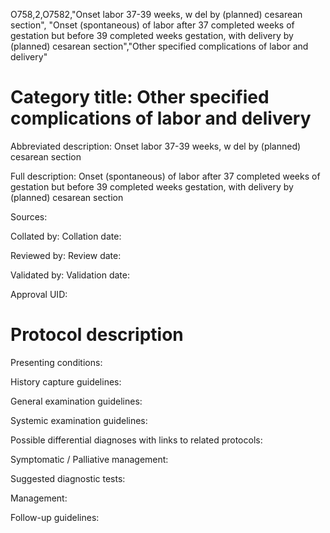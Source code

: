 O758,2,O7582,"Onset labor 37-39 weeks, w del by (planned) cesarean section", "Onset (spontaneous) of labor after 37 completed weeks of gestation but before 39 completed weeks gestation, with delivery by (planned) cesarean section","Other specified complications of labor and delivery"
# Category title: Other specified complications of labor and delivery

Abbreviated description: Onset labor 37-39 weeks, w del by (planned) cesarean section

Full description: Onset (spontaneous) of labor after 37 completed weeks of gestation but before 39 completed weeks gestation, with delivery by (planned) cesarean section

Sources:

Collated by:
Collation date:

Reviewed by:
Review date:

Validated by:
Validation date:

Approval UID:

# Protocol description

Presenting conditions:

History capture guidelines:

General examination guidelines:

Systemic examination guidelines:

Possible differential diagnoses with links to related protocols:

Symptomatic / Palliative management:

Suggested diagnostic tests:

Management:

Follow-up guidelines:
